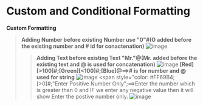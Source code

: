 # Custom and Conditional Formatting
**Custom Formatting**
>**Adding Number before existing Number use "0"#(O added before the existing number and # id for conactenation)**
![image](https://github.com/Peacock333/Excel/assets/142161753/dea5f81a-bd41-4c3c-90a1-e412a70c84b2)
>>**Adding Text before existing Text "Mr."@(Mr. added before the existing text and @ is used for concatenation)** 
![image](https://github.com/Peacock333/Excel/assets/142161753/24d360fe-c958-4e2d-89f7-7913a5117e40)
>>**[Red][>100]#;[Green][<100]#;[Blue]@==># is for number and @ used for string**
![image](https://github.com/Peacock333/Excel/assets/142161753/22e966fd-6f07-470e-a1ac-aa77231dcc3f)
>><span style="color: #FF69B4;
[>0]#;"Enter Positive Number Only";==>Enter the number which is greater than 0 and IF we enter any
>>negative value then it will show Enter the postive number only.</span>
![image](https://github.com/Peacock333/Excel/assets/142161753/b6a5719d-40df-435e-af7d-c2e861834cf4)



